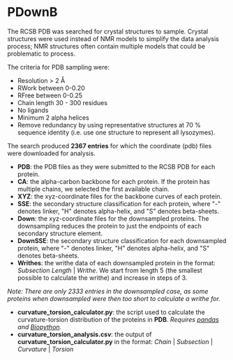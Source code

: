 # PDownB

The RCSB PDB was searched for crystal structures to sample. Crystal structures were used instead of NMR models to simplify the data analysis process; NMR structures often contain multiple models that could be problematic to process.

The criteria for PDB sampling were:

- Resolution > 2 Å
- RWork between 0-0.20
- RFree between 0-0.25
- Chain length 30 - 300 residues
- No ligands
- Minimum 2 alpha helices
- Remove redundancy by using representative structures at 70 % sequence identity (i.e. use one structure to represent all lysozymes).

The search produced **2367 entries** for which the coordinate (pdb) files were downloaded for analysis.
- **PDB**: the PDB files as they were submitted to the RCSB PDB for each protein.
- **CA**: the alpha-carbon backbone for each protein. If the protein has multiple chains, we selected the first available chain.
- **XYZ**: the xyz-coordinate files for the backbone curves of each protein.
- **SSE**: the secondary structure classification for each protein, where "-" denotes linker, "H" denotes alpha-helix, and "S" denotes beta-sheets.
- **Down**: the xyz-coordinate files for the downsampled proteins. The downsampling reduces the protein to just the endpoints of each secondary structure element.
- **DownSSE**: the secondary structure classification for each downsampled protein, where "-" denotes linker, "H" denotes alpha-helix, and "S" denotes beta-sheets.
- **Writhes**: the writhe data of each downsampled protein in the format: *Subsection Length* | *Writhe*. We start from length 5 (the smallest possible to calculate the writhe) and increase in steps of 3.

*Note: There are only 2333 entries in the downsampled case, as some proteins when downsampled were then too short to calculate a writhe for.*

- **curvature_torsion_calculator.py**: the script used to calculate the curvature-torsion distribution of the proteins in **PDB**. *Requires [pandas](https://pandas.pydata.org/) and [Biopython](https://biopython.org/).*
- **curvature_torsion_analysis.csv**: the output of **curvature_torsion_calculator.py** in the format: *Chain* | *Subsection* | *Curvature* | *Torsion*
